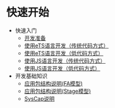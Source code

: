 # 快速开始

- 快速入门
  - [开发准备](start-overview.md)
  - [使用eTS语言开发（传统代码方式）](start-with-ets.md)
  - [使用eTS语言开发（低代码方式）](start-with-ets-low-code.md)
  - [使用JS语言开发（传统代码方式）](start-with-js.md)
  - [使用JS语言开发（低代码方式）](start-with-js-low-code.md)
- 开发基础知识
  - [应用包结构说明(FA模型)](package-structure.md)
  - [应用包结构说明(Stage模型)](stage-structure.md)
  - [SysCap说明](syscap.md)


